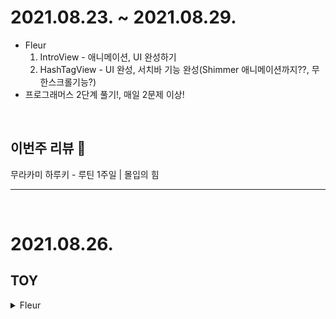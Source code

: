 # 2021.08.23. ~ 2021.08.29.
* Fleur
    1. IntroView - 애니메이션, UI 완성하기
    2. HashTagView - UI 완성, 서치바 기능 완성(Shimmer 애니메이션까지??, 무한스크롤기능?)
* 프로그래머스 2단계 풀기!, 매일 2문제 이상!

</br>

## 이번주 리뷰 :eyes:

무라카미 하루키 - 루틴 1주일 | 몰입의 힘

---

</br>

# 2021.08.26.
## TOY

<details>
<summary>Fleur</summary>
<div markdown="1">       

* HashTagView - 서치바 기능, 더미데이터 텍스트 배치

</div>
</details>
</br>